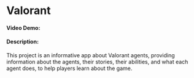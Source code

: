 # Valorant
#### Video Demo:  <URL HERE>
#### Description:
This project is an informative app about Valorant agents, providing information about the agents, their stories, their abilities, and what each agent does, to help players learn about the game.
